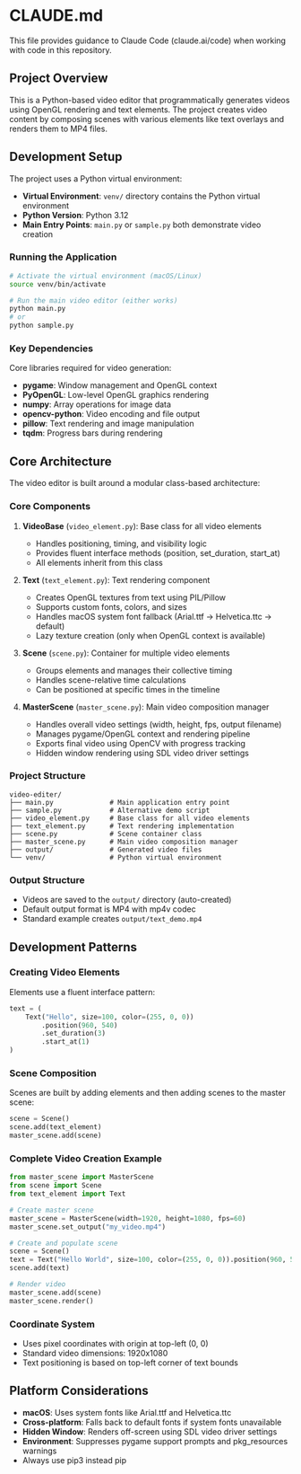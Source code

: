 # CLAUDE.md

This file provides guidance to Claude Code (claude.ai/code) when working with code in this repository.

## Project Overview

This is a Python-based video editor that programmatically generates videos using OpenGL rendering and text elements. The project creates video content by composing scenes with various elements like text overlays and renders them to MP4 files.

## Development Setup

The project uses a Python virtual environment:
- **Virtual Environment**: `venv/` directory contains the Python virtual environment  
- **Python Version**: Python 3.12
- **Main Entry Points**: `main.py` or `sample.py` both demonstrate video creation

### Running the Application

```bash
# Activate the virtual environment (macOS/Linux)
source venv/bin/activate

# Run the main video editor (either works)
python main.py
# or
python sample.py
```

### Key Dependencies

Core libraries required for video generation:
- **pygame**: Window management and OpenGL context
- **PyOpenGL**: Low-level OpenGL graphics rendering  
- **numpy**: Array operations for image data
- **opencv-python**: Video encoding and file output
- **pillow**: Text rendering and image manipulation
- **tqdm**: Progress bars during rendering

## Core Architecture

The video editor is built around a modular class-based architecture:

### Core Components

1. **VideoBase** (`video_element.py`): Base class for all video elements
   - Handles positioning, timing, and visibility logic
   - Provides fluent interface methods (position, set_duration, start_at)
   - All elements inherit from this class

2. **Text** (`text_element.py`): Text rendering component
   - Creates OpenGL textures from text using PIL/Pillow
   - Supports custom fonts, colors, and sizes
   - Handles macOS system font fallback (Arial.ttf → Helvetica.ttc → default)
   - Lazy texture creation (only when OpenGL context is available)

3. **Scene** (`scene.py`): Container for multiple video elements
   - Groups elements and manages their collective timing
   - Handles scene-relative time calculations
   - Can be positioned at specific times in the timeline

4. **MasterScene** (`master_scene.py`): Main video composition manager
   - Handles overall video settings (width, height, fps, output filename)
   - Manages pygame/OpenGL context and rendering pipeline
   - Exports final video using OpenCV with progress tracking
   - Hidden window rendering using SDL video driver settings

### Project Structure

```
video-editer/
├── main.py              # Main application entry point
├── sample.py            # Alternative demo script
├── video_element.py     # Base class for all video elements
├── text_element.py      # Text rendering implementation
├── scene.py             # Scene container class
├── master_scene.py      # Main video composition manager
├── output/              # Generated video files
└── venv/                # Python virtual environment
```

### Output Structure

- Videos are saved to the `output/` directory (auto-created)
- Default output format is MP4 with mp4v codec
- Standard example creates `output/text_demo.mp4`

## Development Patterns

### Creating Video Elements

Elements use a fluent interface pattern:
```python
text = (
    Text("Hello", size=100, color=(255, 0, 0))
        .position(960, 540)
        .set_duration(3)
        .start_at(1)
)
```

### Scene Composition

Scenes are built by adding elements and then adding scenes to the master scene:
```python
scene = Scene()
scene.add(text_element)
master_scene.add(scene)
```

### Complete Video Creation Example

```python
from master_scene import MasterScene
from scene import Scene  
from text_element import Text

# Create master scene
master_scene = MasterScene(width=1920, height=1080, fps=60)
master_scene.set_output("my_video.mp4")

# Create and populate scene
scene = Scene()
text = Text("Hello World", size=100, color=(255, 0, 0)).position(960, 540)
scene.add(text)

# Render video
master_scene.add(scene)
master_scene.render()
```

### Coordinate System

- Uses pixel coordinates with origin at top-left (0, 0)
- Standard video dimensions: 1920x1080
- Text positioning is based on top-left corner of text bounds

## Platform Considerations

- **macOS**: Uses system fonts like Arial.ttf and Helvetica.ttc
- **Cross-platform**: Falls back to default fonts if system fonts unavailable  
- **Hidden Window**: Renders off-screen using SDL video driver settings
- **Environment**: Suppresses pygame support prompts and pkg_resources warnings
- Always use pip3 instead pip